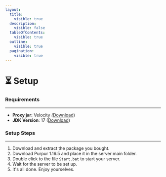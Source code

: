 ```yaml
---
layout:
  title:
    visible: true
  description:
    visible: false
  tableOfContents:
    visible: true
  outline:
    visible: true
  pagination:
    visible: true
---
```


# ⏳ Setup

### Requirements

***

* **Proxy jar:** Velocity _(_[Download](https://papermc.io/downloads/velocity))
* **JDK Version**: 17 ([Download](https://adoptium.net/temurin/releases/?os=any\&version=17\&package=jdk\&arch=x64))

### Setup Steps

***

1. Download and extract the package you bought.
2. Download Purpur 1.16.5 and place it in the server main folder.
3. Double click to the file `Start.bat` to start your server.
4. Wait for the server to be set up.
5. It's all done. Enjoy yourselves.
